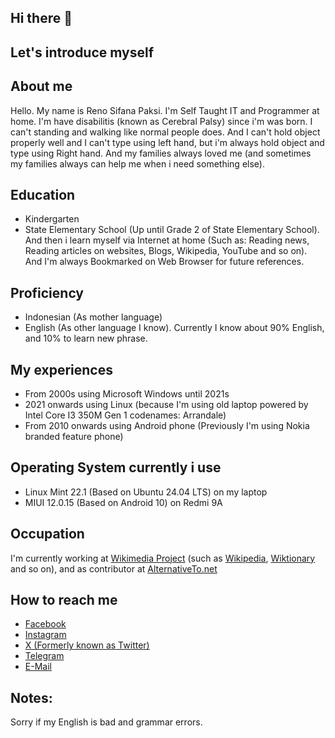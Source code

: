 ## Hi there 👋

## Let's introduce myself

## About me
Hello. My name is Reno Sifana Paksi. I'm Self Taught IT and Programmer at home. I'm have disabilitis (known as Cerebral Palsy) since i'm was born. I can't standing and walking like normal people does. And I can't hold object properly well and I can't type using left hand, but i'm always hold object and type using Right hand. And my families always loved me (and sometimes my families always can help me when i need something else).

## Education
- Kindergarten
- State Elementary School (Up until Grade 2 of State Elementary School). And then i learn myself via Internet at home (Such as: Reading news, Reading articles on websites, Blogs, Wikipedia, YouTube and so on). And I'm always Bookmarked on Web Browser for future references.

## Proficiency
- Indonesian (As mother language)
- English (As other language I know). Currently I know about 90% English, and 10% to learn new phrase. 

## My experiences
- From 2000s using Microsoft Windows until 2021s
- 2021 onwards using Linux (because I'm using old laptop powered by Intel Core I3 350M Gen 1 codenames: Arrandale)
- From 2010 onwards using Android phone (Previously I'm using Nokia branded feature phone)

## Operating System currently i use
- Linux Mint 22.1 (Based on Ubuntu 24.04 LTS) on my laptop
- MIUI 12.0.15 (Based on Android 10) on Redmi 9A

## Occupation
I'm currently working at [Wikimedia Project](https://wikimedia.org) (such as [Wikipedia](https://wikipedia.org), [Wiktionary](https://wiktionary.org) and so on), and as contributor at [AlternativeTo.net](https://alternativeto.net)

## How to reach me
- [Facebook](https://facebook.com/renosifana)
- [Instagram](https://instagram.com/renosifana)
- [X (Formerly known as Twitter)](https://x.com/PaksiReno)
- [Telegram](https://t.me/Reno_Sifana)
- [E-Mail](renosifana.paksi@gmail.com)

## Notes:
Sorry if my English is bad and grammar errors.
